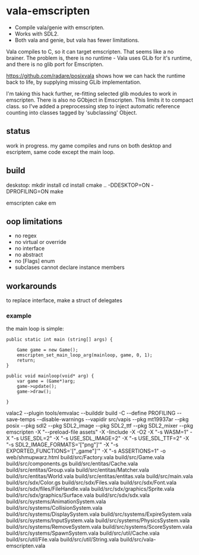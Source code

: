 # vala-emscripten

* Compile vala/genie with emscripten. 
* Works with SDL2. 
* Both vala and genie, but vala has fewer limitations.

Vala compiles to C, so it can target emscripten. That seems like a no brainer. 
The problem is, there is no runtime - Vala uses GLib for it's runtime, and there is no glib port for Emscripten. 

https://github.com/radare/posixvala shows how we can hack the runtime back to life, by supplying missing GLib implementation.

I'm taking this hack further, re-fitting selected glib modules to work in emscripten. 
There is also no GObject in Emscripten. This limits it to compact class. so I've added a preprocessing step to inject automatic reference counting into classes tagged by 'subclassing' Object.

## status
work in progress. my game compiles and runs on both desktop and escriptem, same code except the main loop.

## build

deskstop:
mkdir install
cd install
cmake .. -DDESKTOP=ON -DPROFILING=ON
make

emscripten
cake em

## oop limitations

* no regex
* no virtual or override
* no interface
* no abstract
* no [Flags] enum
* subclases cannot declare instance members

## workarounds
to replace interface, make a struct of delegates

### example
the main loop is simple:


```vala
public static int main (string[] args) {

    Game game = new Game();
    emscripten_set_main_loop_arg(mainloop, game, 0, 1);
    return;
}

public void mainloop(void* arg) {
    var game = (Game*)arg;
    game->update();
    game->draw();

}
```



valac2 --plugin tools/emvalac --builddir build -C --define PROFILING --save-temps --disable-warnings --vapidir src/vapis --pkg mt19937ar --pkg posix --pkg sdl2 --pkg SDL2_image --pkg SDL2_ttf --pkg SDL2_mixer --pkg emscripten -X "--preload-file assets" -X -Iinclude -X -O2 -X "-s WASM=1" -X "-s USE_SDL=2" -X "-s USE_SDL_IMAGE=2" -X "-s USE_SDL_TTF=2"  -X "-s SDL2_IMAGE_FORMATS='[\"png\"]'" -X "-s EXPORTED_FUNCTIONS='[\"_game\"]'" -X "-s ASSERTIONS=1" -o web/shmupwarz.html  build/src/Factory.vala build/src/Game.vala build/src/components.gs build/src/entitas/Cache.vala build/src/entitas/Group.vala build/src/entitas/Matcher.vala build/src/entitas/World.vala build/src/entitas/entitas.vala build/src/main.vala build/src/sdx/Color.gs build/src/sdx/Files.vala build/src/sdx/Font.vala build/src/sdx/files/FileHandle.vala build/src/sdx/graphics/Sprite.vala build/src/sdx/graphics/Surface.vala build/src/sdx/sdx.vala build/src/systems/AnimationSystem.vala build/src/systems/CollisionSystem.vala build/src/systems/DisplaySystem.vala build/src/systems/ExpireSystem.vala build/src/systems/InputSystem.vala build/src/systems/PhysicsSystem.vala build/src/systems/RemoveSystem.vala build/src/systems/ScoreSystem.vala build/src/systems/SpawnSystem.vala build/src/util/Cache.vala build/src/util/File.vala build/src/util/String.vala build/src/vala-emscripten.vala

